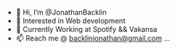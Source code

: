 - 👋 Hi, I’m @JonathanBacklin
- 👀 Interested in Web development
- 🌱 Currently Working at Spotify && Vakansa
- 📫 Reach me @ backlinjonathan@gmail.com ...

<!---
JonathanBacklin/JonathanBacklin is a ✨ special ✨ repository because its `README.md` (this file) appears on your GitHub profile.
You can click the Preview link to take a look at your changes.
--->
